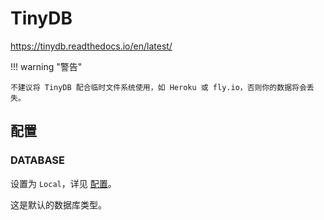 # TinyDB

<https://tinydb.readthedocs.io/en/latest/>

!!! warning "警告"

    不建议将 TinyDB 配合临时文件系统使用，如 Heroku 或 fly.io，否则你的数据将会丢失。

## 配置

### DATABASE

设置为 `Local`，详见 [配置](../getting-started/configuration.zh.md/#database)。

这是默认的数据库类型。
